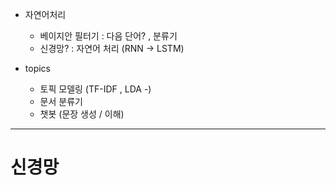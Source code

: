 - 자연어처리 
  - 베이지안 필터기 : 다음 단어? , 분류기
  - 신경망? : 자연어 처리 (RNN -> LSTM)



- topics
  - 토픽 모델링 (TF-IDF , LDA -)
  - 문서 분류기 
  - 챗봇 (문장 생성 / 이해)



---

# 신경망


